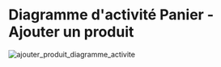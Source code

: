# Diagramme d'activité Panier - Ajouter un produit

![ajouter_produit_diagramme_activite](https://user-images.githubusercontent.com/16959583/74379081-67a6f300-4de7-11ea-8c0c-2f934fb6aa55.png)
